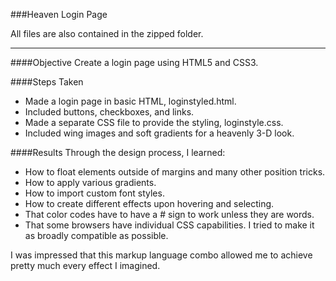 ###Heaven Login Page

All files are also contained in the zipped folder.
___
####Objective
Create a login page using HTML5 and CSS3.

####Steps Taken
* Made a login page in basic HTML, loginstyled.html.
* Included buttons, checkboxes, and links.
* Made a separate CSS file to provide the styling, loginstyle.css.
* Included wing images and soft gradients for a heavenly 3-D look.

####Results
Through the design process, I learned:
* How to float elements outside of margins and many other position tricks. 
* How to apply various gradients.
* How to import custom font styles.
* How to create different effects upon hovering and selecting.
* That color codes have to have a # sign to work unless they are words.
* That some browsers have individual CSS capabilities. I tried to make it as broadly compatible as possible.

I was impressed that this markup language combo allowed me to achieve pretty much every effect I imagined.
